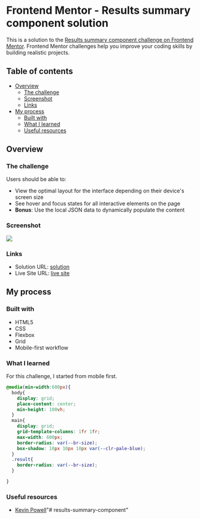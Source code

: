 # Frontend Mentor - Results summary component solution

This is a solution to the [Results summary component challenge on Frontend Mentor](https://www.frontendmentor.io/challenges/results-summary-component-CE_K6s0maV). Frontend Mentor challenges help you improve your coding skills by building realistic projects. 

## Table of contents

- [Overview](#overview)
  - [The challenge](#the-challenge)
  - [Screenshot](#screenshot)
  - [Links](#links)
- [My process](#my-process)
  - [Built with](#built-with)
  - [What I learned](#what-i-learned)
  - [Useful resources](#useful-resources)

## Overview

### The challenge

Users should be able to:

- View the optimal layout for the interface depending on their device's screen size
- See hover and focus states for all interactive elements on the page
- **Bonus**: Use the local JSON data to dynamically populate the content

### Screenshot

![](./screenshot.jpg)

### Links

- Solution URL: [solution](https://your-solution-url.com)
- Live Site URL: [live site](https://your-live-site-url.com)

## My process

### Built with

- HTML5
- CSS
- Flexbox
- Grid
- Mobile-first workflow

### What I learned

For this challenge, I started from mobile first.

```css
@media(min-width:600px){
  body{
    display: grid;
    place-content: center;
    min-height: 100vh;
  }
  main{
    display: grid;
    grid-template-columns: 1fr 1fr;
    max-width: 600px;
    border-radius: var(--br-size);
    box-shadow: 10px 10px 10px var(--clr-pale-blue);
  }
  .result{
    border-radius: var(--br-size);
  }

}
```

### Useful resources

- [Kevin Powell](https://www.youtube.com/watch?v=KqFAs5d3Yl8&list=WL&index=15)"# results-summary-component" 
